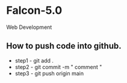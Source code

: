 # Falcon-5.0
Web Development


## How to push code into github.

- step1 - git add  .
- step2 - git commit -m " comment "
- step3 - git push origin main

